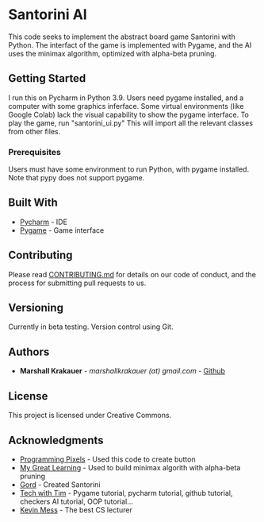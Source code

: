 # Santorini AI

This code seeks to implement the abstract board game Santorini with Python. The interfact of the game is implemented with Pygame, and the AI uses the minimax algorithm, optimized with alpha-beta pruning.

## Getting Started

I run this on Pycharm in Python 3.9. Users need pygame installed, and a computer with some graphics inferface. Some virtual environments (like Google Colab) lack the visual capability to show the pygame interface.
To play the game, run "santorini_ui.py" This will import all the relevant classes from other files.

### Prerequisites

Users must have some environment to run Python, with pygame installed. Note that pypy does not support pygame.

## Built With

* [Pycharm](https://www.jetbrains.com/pycharm/) - IDE
* [Pygame](https://www.pygame.org/news) - Game interface

## Contributing

Please read [CONTRIBUTING.md](https://gist.github.com/PurpleBooth/b24679402957c63ec426) for details on our code of conduct, and the process for submitting pull requests to us.

## Versioning

Currently in beta testing. Version control using Git.

## Authors

* **Marshall Krakauer** - *marshallkrakauer (at) gmail.com* - [Github](https://github.com/MarshallKrakauer)


## License

This project is licensed under Creative Commons.

## Acknowledgments

* [Programming Pixels](https://programmingpixels.com/handling-a-title-screen-game-flow-and-buttons-in-pygame.html) - Used this code to create button
* [My Great Learning](https://www.mygreatlearning.com/blog/alpha-beta-pruning-in-ai/) - Used to build minimax algorith with alpha-beta pruning
* [Gord](https://boardgamegeek.com/boardgamedesigner/3302/gord) - Created Santorini
* [Tech with Tim](https://www.youtube.com/channel/UC4JX40jDee_tINbkjycV4Sg) - Pygame tutorial, pycharm tutorial, github tutorial, checkers AI tutorial, OOP tutorial...
* [Kevin Mess](https://www.csn.edu/directory/kevin-mess) - The best CS lecturer
